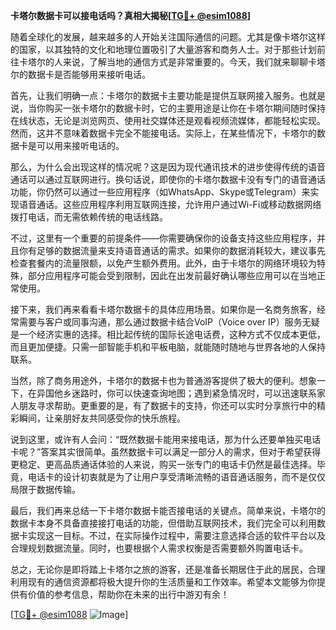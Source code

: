 **卡塔尔数据卡可以接电话吗？真相大揭秘[[TG💪+ @esim1088](https://t.me/s/esim1088)]**

随着全球化的发展，越来越多的人开始关注国际通信的问题。尤其是像卡塔尔这样的国家，以其独特的文化和地理位置吸引了大量游客和商务人士。对于那些计划前往卡塔尔的人来说，了解当地的通信方式是非常重要的。今天，我们就来聊聊卡塔尔的数据卡是否能够用来接听电话。

首先，让我们明确一点：卡塔尔的数据卡主要功能是提供互联网接入服务。也就是说，当你购买一张卡塔尔的数据卡时，它的主要用途是让你在卡塔尔期间随时保持在线状态，无论是浏览网页、使用社交媒体还是观看视频流媒体，都能轻松实现。然而，这并不意味着数据卡完全不能接电话。实际上，在某些情况下，卡塔尔的数据卡是可以用来接听电话的。

那么，为什么会出现这样的情况呢？这是因为现代通讯技术的进步使得传统的语音通话可以通过互联网进行。换句话说，即使你的卡塔尔数据卡没有专门的语音通话功能，你仍然可以通过一些应用程序（如WhatsApp、Skype或Telegram）来实现语音通话。这些应用程序利用互联网连接，允许用户通过Wi-Fi或移动数据网络拨打电话，而无需依赖传统的电话线路。

不过，这里有一个重要的前提条件——你需要确保你的设备支持这些应用程序，并且你有足够的数据流量来支持语音通话的需求。如果你的数据消耗较大，建议事先检查套餐内的流量限额，以免产生额外费用。此外，由于卡塔尔的网络环境较为特殊，部分应用程序可能会受到限制，因此在出发前最好确认哪些应用可以在当地正常使用。

接下来，我们再来看看卡塔尔数据卡的具体应用场景。如果你是一名商务旅客，经常需要与客户或同事沟通，那么通过数据卡结合VoIP（Voice over IP）服务无疑是一个经济实惠的选择。相比起传统的国际长途电话费，这种方式不仅成本更低，而且更加便捷。只需一部智能手机和平板电脑，就能随时随地与世界各地的人保持联系。

当然，除了商务用途外，卡塔尔的数据卡也为普通游客提供了极大的便利。想象一下，在异国他乡迷路时，你可以快速查询地图；遇到紧急情况时，可以迅速联系家人朋友寻求帮助。更重要的是，有了数据卡的支持，你还可以实时分享旅行中的精彩瞬间，让亲朋好友共同感受你的快乐旅程。

说到这里，或许有人会问：“既然数据卡能用来接电话，那为什么还要单独买电话卡呢？”答案其实很简单。虽然数据卡可以满足一部分人的需求，但对于希望获得更稳定、更高品质通话体验的人来说，购买一张专门的电话卡仍然是最佳选择。毕竟，电话卡的设计初衷就是为了让用户享受清晰流畅的语音通话服务，而不是仅仅局限于数据传输。

最后，我们再来总结一下卡塔尔数据卡能否接电话的关键点。简单来说，卡塔尔的数据卡本身不具备直接接打电话的功能，但借助互联网技术，我们完全可以利用数据卡实现这一目标。不过，在实际操作过程中，需要注意选择合适的软件平台以及合理规划数据流量。同时，也要根据个人需求权衡是否需要额外购置电话卡。

总之，无论你是即将踏上卡塔尔之旅的游客，还是准备长期居住于此的居民，合理利用现有的通信资源都将极大提升你的生活质量和工作效率。希望本文能够为你提供有价值的参考信息，帮助你在未来的出行中游刃有余！

[[TG💪+ @esim1088](https://t.me/s/esim1088) ![Image](https://i.postimg.cc/4NQfJmqS/Snipaste-2025-05-13-00-14-12.png)]